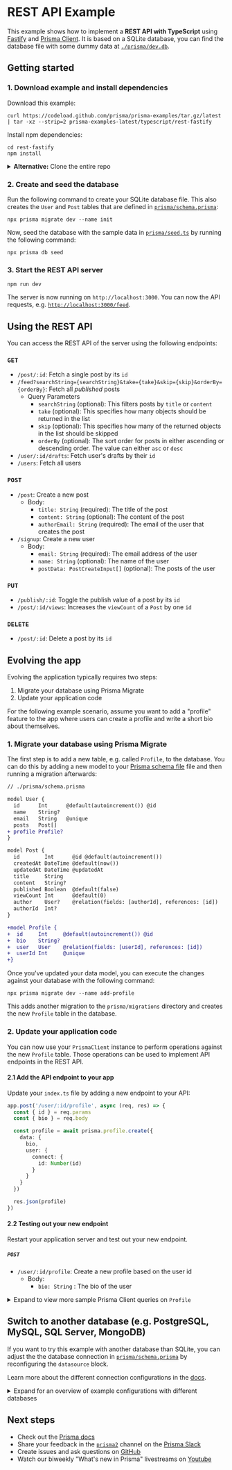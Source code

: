 # REST API Example

This example shows how to implement a **REST API with TypeScript** using [Fastify](https://www.fastify.io/) and [Prisma Client](https://www.prisma.io/docs/concepts/components/prisma-client). It is based on a SQLite database, you can find the database file with some dummy data at [`./prisma/dev.db`](./prisma/dev.db).

## Getting started

### 1. Download example and install dependencies

Download this example:

```
curl https://codeload.github.com/prisma/prisma-examples/tar.gz/latest | tar -xz --strip=2 prisma-examples-latest/typescript/rest-fastify
```

Install npm dependencies:

```
cd rest-fastify
npm install
```

<details><summary><strong>Alternative:</strong> Clone the entire repo</summary>

Clone this repository:

```
git clone git@github.com:prisma/prisma-examples.git --depth=1
```

Install npm dependencies:

```
cd prisma-examples/typescript/rest-fastify
npm install
```

</details>

### 2. Create and seed the database

Run the following command to create your SQLite database file. This also creates the `User` and `Post` tables that are defined in [`prisma/schema.prisma`](./prisma/schema.prisma):

```
npx prisma migrate dev --name init
```

Now, seed the database with the sample data in [`prisma/seed.ts`](./prisma/seed.ts) by running the following command:

```
npx prisma db seed
```


### 3. Start the REST API server

```
npm run dev
```

The server is now running on `http://localhost:3000`. You can now the API requests, e.g. [`http://localhost:3000/feed`](http://localhost:3000/feed).

## Using the REST API

You can access the REST API of the server using the following endpoints:

### `GET`

- `/post/:id`: Fetch a single post by its `id`
- `/feed?searchString={searchString}&take={take}&skip={skip}&orderBy={orderBy}`: Fetch all _published_ posts
  - Query Parameters
    - `searchString` (optional): This filters posts by `title` or `content`
    - `take` (optional): This specifies how many objects should be returned in the list
    - `skip` (optional): This specifies how many of the returned objects in the list should be skipped
    - `orderBy` (optional): The sort order for posts in either ascending or descending order. The value can either `asc` or `desc`
- `/user/:id/drafts`: Fetch user's drafts by their `id`
- `/users`: Fetch all users
### `POST`

- `/post`: Create a new post
  - Body:
    - `title: String` (required): The title of the post
    - `content: String` (optional): The content of the post
    - `authorEmail: String` (required): The email of the user that creates the post
- `/signup`: Create a new user
  - Body:
    - `email: String` (required): The email address of the user
    - `name: String` (optional): The name of the user
    - `postData: PostCreateInput[]` (optional): The posts of the user

### `PUT`

- `/publish/:id`: Toggle the publish value of a post by its `id`
- `/post/:id/views`: Increases the `viewCount` of a `Post` by one `id`

### `DELETE`

- `/post/:id`: Delete a post by its `id`


## Evolving the app

Evolving the application typically requires two steps:

1. Migrate your database using Prisma Migrate
1. Update your application code

For the following example scenario, assume you want to add a "profile" feature to the app where users can create a profile and write a short bio about themselves.

### 1. Migrate your database using Prisma Migrate

The first step is to add a new table, e.g. called `Profile`, to the database. You can do this by adding a new model to your [Prisma schema file](./prisma/schema.prisma) file and then running a migration afterwards:

```diff
// ./prisma/schema.prisma

model User {
  id      Int      @default(autoincrement()) @id
  name    String?
  email   String   @unique
  posts   Post[]
+ profile Profile?
}

model Post {
  id        Int      @id @default(autoincrement())
  createdAt DateTime @default(now())
  updatedAt DateTime @updatedAt
  title     String
  content   String?
  published Boolean  @default(false)
  viewCount Int      @default(0)
  author    User?    @relation(fields: [authorId], references: [id])
  authorId  Int?
}

+model Profile {
+  id     Int     @default(autoincrement()) @id
+  bio    String?
+  user   User    @relation(fields: [userId], references: [id])
+  userId Int     @unique
+}
```

Once you've updated your data model, you can execute the changes against your database with the following command:

```
npx prisma migrate dev --name add-profile
```

This adds another migration to the `prisma/migrations` directory and creates the new `Profile` table in the database.

### 2. Update your application code

You can now use your `PrismaClient` instance to perform operations against the new `Profile` table. Those operations can be used to implement API endpoints in the REST API.

#### 2.1 Add the API endpoint to your app

Update your `index.ts` file by adding a new endpoint to your API:

```ts
app.post('/user/:id/profile', async (req, res) => {
  const { id } = req.params
  const { bio } = req.body

  const profile = await prisma.profile.create({
    data: {
      bio,
      user: {
        connect: {
          id: Number(id)
        }
      }
    }
  })

  res.json(profile)
})
```

#### 2.2 Testing out your new endpoint

Restart your application server and test out your new endpoint.

##### `POST`

- `/user/:id/profile`: Create a new profile based on the user id
  - Body:
    - `bio: String` : The bio of the user


<details><summary>Expand to view more sample Prisma Client queries on <code>Profile</code></summary>

Here are some more sample Prisma Client queries on the new <code>Profile</code> model:

##### Create a new profile for an existing user

```ts
const profile = await prisma.profile.create({
  data: {
    bio: 'Hello World',
    user: {
      connect: { email: 'alice@prisma.io' },
    },
  },
})
```

##### Create a new user with a new profile

```ts
const user = await prisma.user.create({
  data: {
    email: 'john@prisma.io',
    name: 'John',
    profile: {
      create: {
        bio: 'Hello World',
      },
    },
  },
})
```

##### Update the profile of an existing user

```ts
const userWithUpdatedProfile = await prisma.user.update({
  where: { email: 'alice@prisma.io' },
  data: {
    profile: {
      update: {
        bio: 'Hello Friends',
      },
    },
  },
})
```

</details>

## Switch to another database (e.g. PostgreSQL, MySQL, SQL Server, MongoDB)

If you want to try this example with another database than SQLite, you can adjust the the database connection in [`prisma/schema.prisma`](./prisma/schema.prisma) by reconfiguring the `datasource` block. 

Learn more about the different connection configurations in the [docs](https://www.prisma.io/docs/reference/database-reference/connection-urls).

<details><summary>Expand for an overview of example configurations with different databases</summary>

### PostgreSQL

For PostgreSQL, the connection URL has the following structure:

```prisma
datasource db {
  provider = "postgresql"
  url      = "postgresql://USER:PASSWORD@HOST:PORT/DATABASE?schema=SCHEMA"
}
```

Here is an example connection string with a local PostgreSQL database:

```prisma
datasource db {
  provider = "postgresql"
  url      = "postgresql://janedoe:mypassword@localhost:5432/notesapi?schema=public"
}
```

### MySQL

For MySQL, the connection URL has the following structure:

```prisma
datasource db {
  provider = "mysql"
  url      = "mysql://USER:PASSWORD@HOST:PORT/DATABASE"
}
```

Here is an example connection string with a local MySQL database:

```prisma
datasource db {
  provider = "mysql"
  url      = "mysql://janedoe:mypassword@localhost:3306/notesapi"
}
```

### Microsoft SQL Server

Here is an example connection string with a local Microsoft SQL Server database:

```prisma
datasource db {
  provider = "sqlserver"
  url      = "sqlserver://localhost:1433;initial catalog=sample;user=sa;password=mypassword;"
}
```

### MongoDB

Here is an example connection string with a local Mongo database:

```prisma
datasource db {
  provider = "mongodb"
  url      = "mongodb://USERNAME:PASSWORD@HOST/DATABASE?authSource=admin&retryWrites=true&w=majority"
}
```
Because MongoDB is currently in [Preview](https://www.prisma.io/docs/about/releases#preview), you need to specify the `previewFeatures` on your `generator` block:

```
generator client {
  provider        = "prisma-client-js"
  previewFeatures = ["mongodb"]
}
```
</details>

## Next steps

- Check out the [Prisma docs](https://www.prisma.io/docs)
- Share your feedback in the [`prisma2`](https://prisma.slack.com/messages/CKQTGR6T0/) channel on the [Prisma Slack](https://slack.prisma.io/)
- Create issues and ask questions on [GitHub](https://github.com/prisma/prisma/)
- Watch our biweekly "What's new in Prisma" livestreams on [Youtube](https://www.youtube.com/channel/UCptAHlN1gdwD89tFM3ENb6w)